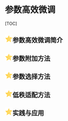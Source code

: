 # 参数高效微调

[TOC]

## <img src="../figure/star.svg" width="25" height="25" />参数高效微调简介



## <img src="../figure/star.svg" width="25" height="25" />参数附加方法



## <img src="../figure/star.svg" width="25" height="25" />参数选择方法



## <img src="../figure/star.svg" width="25" height="25" />低秩适配方法



## <img src="../figure/star.svg" width="25" height="25" />实践与应用

